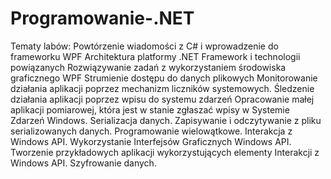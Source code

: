 # Programowanie-.NET
Tematy labów:
Powtórzenie wiadomości z C# i wprowadzenie do frameworku WPF
Architektura platformy .NET
Framework i technologii powiązanych
Rozwiązywanie zadań z wykorzystaniem środowiska graficznego WPF
Strumienie dostępu do danych plikowych
Monitorowanie działania aplikacji poprzez mechanizm liczników systemowych.
Śledzenie działania aplikacji poprzez wpisu do systemu zdarzeń
Opracowanie małej aplikacji pomiarowej, która jest w stanie zgłaszać wpisy w Systemie Zdarzeń Windows.
Serializacja danych.
Zapisywanie i odczytywanie z pliku serializowanych danych.
Programowanie wielowątkowe.
Interakcja z Windows API.
Wykorzystanie Interfejsów Graficznych Windows API.
Tworzenie przykładowych aplikacji wykorzystujących elementy Interakcji z Windows API.
Szyfrowanie danych.
